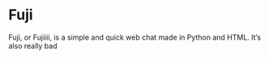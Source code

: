 # Fuji
Fuji, or Fujiiii, is a simple and quick web chat made in Python and HTML. It’s also really bad
